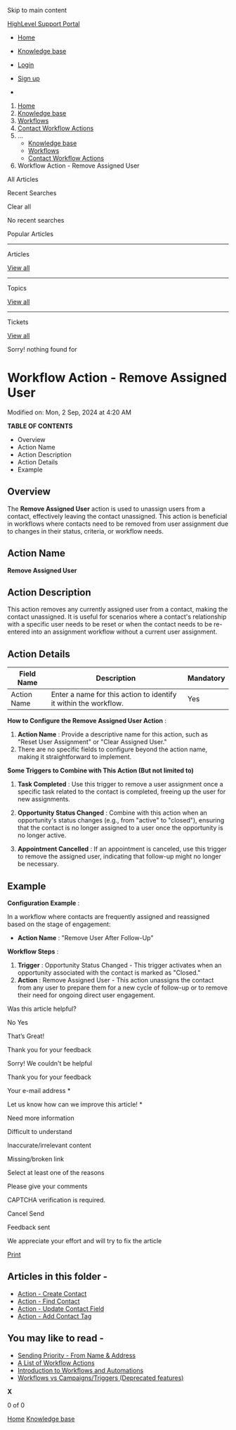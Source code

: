 Skip to main content

[ HighLevel Support Portal ](https://help.gohighlevel.com)

  * [ Home ](/support/home)
  * [ Knowledge base ](/support/solutions)

  * [Login](/support/login)
  * [Sign up](/support/signup)
  * 

  1. [Home](/support/home)
  2. [Knowledge base](/support/solutions)
  3. [Workflows](/support/solutions/48000455132)
  4. [Contact Workflow Actions](/support/solutions/folders/155000000748)
  5. ... 
     * [Knowledge base](/support/solutions)
     * [Workflows](/support/solutions/48000455132)
     * [Contact Workflow Actions](/support/solutions/folders/155000000748)
  6. Workflow Action - Remove Assigned User

All  Articles 

Recent Searches

Clear all

No recent searches

Popular Articles

* * *

Articles

[View all](/support/search/solutions)

* * *

Topics

[View all](/support/search/topics)

* * *

Tickets

[View all](/support/search/tickets)

Sorry! nothing found for   

# Workflow Action - Remove Assigned User

Modified on: Mon, 2 Sep, 2024 at 4:20 AM

**TABLE OF CONTENTS**

  * Overview
  * Action Name
  * Action Description
  * Action Details
  * Example

##   

## Overview

The **Remove Assigned User** action is used to unassign users from a contact, effectively leaving the contact unassigned. This action is beneficial in workflows where contacts need to be removed from user assignment due to changes in their status, criteria, or workflow needs.

## Action Name

**Remove Assigned User**

## Action Description

This action removes any currently assigned user from a contact, making the contact unassigned. It is useful for scenarios where a contact's relationship with a specific user needs to be reset or when the contact needs to be re-entered into an assignment workflow without a current user assignment.

## Action Details

Field Name| Description| Mandatory  
---|---|---  
Action Name| Enter a name for this action to identify it within the workflow.| Yes  

**How to Configure the Remove Assigned User Action** :

  1. **Action Name** : Provide a descriptive name for this action, such as "Reset User Assignment" or "Clear Assigned User."
  2. There are no specific fields to configure beyond the action name, making it straightforward to implement.

**Some Triggers to Combine with This Action (But not limited to)**

  1. **Task Completed** : Use this trigger to remove a user assignment once a specific task related to the contact is completed, freeing up the user for new assignments.

  2. **Opportunity Status Changed** : Combine with this action when an opportunity's status changes (e.g., from "active" to "closed"), ensuring that the contact is no longer assigned to a user once the opportunity is no longer active.

  3. **Appointment Cancelled** : If an appointment is canceled, use this trigger to remove the assigned user, indicating that follow-up might no longer be necessary.

##   

## Example

**Configuration Example** :

In a workflow where contacts are frequently assigned and reassigned based on the stage of engagement:

  * **Action Name** : "Remove User After Follow-Up"

**Workflow Steps** :

  1. **Trigger** : Opportunity Status Changed - This trigger activates when an opportunity associated with the contact is marked as "Closed."
  2. **Action** : Remove Assigned User - This action unassigns the contact from any user to prepare them for a new cycle of follow-up or to remove their need for ongoing direct user engagement.

Was this article helpful?

No  Yes 

That’s Great!

Thank you for your feedback

Sorry! We couldn't be helpful

Thank you for your feedback

Your e-mail address *

Let us know how can we improve this article! *

Need more information 

Difficult to understand 

Inaccurate/irrelevant content 

Missing/broken link 

Select at least one of the reasons 

Please give your comments 

CAPTCHA verification is required. 

Cancel  Send 

Feedback sent

We appreciate your effort and will try to fix the article

[Print](javascript:print\(\))

## Articles in this folder -

  * [Action - Create Contact](/support/solutions/articles/155000002685-action-create-contact)
  * [Action - Find Contact](/support/solutions/articles/155000002686-action-find-contact)
  * [Action - Update Contact Field](/support/solutions/articles/155000002688-action-update-contact-field)
  * [Action - Add Contact Tag](/support/solutions/articles/155000003111-action-add-contact-tag)

## You may like to read -

  * [Sending Priority - From Name & Address](/support/solutions/articles/48000979925-sending-priority-from-name-address)
  * [A List of Workflow Actions](/support/solutions/articles/155000002294-a-list-of-workflow-actions)
  * [Introduction to Workflows and Automations](/support/solutions/articles/155000002445-introduction-to-workflows-and-automations)
  * [Workflows vs Campaigns/Triggers (Deprecated features)](/support/solutions/articles/48001229927-workflows-vs-campaigns-triggers-deprecated-features-)

**X**

0 of 0 []()

[Home](/support/home) [Knowledge base](/support/solutions)
